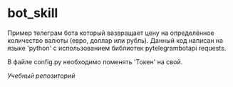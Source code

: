 # bot_skill
Пример телеграм бота который вазвращает цену на определённое количество валюты (евро, доллар или рубль). Данный код написан на языке 'python' с использованием библиотек pytelegrambotapi requests.

В файле config.py необходимо поменять 'Токен' на свой.

_Учебный репозиторий_
